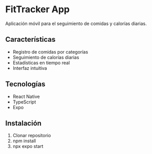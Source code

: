 # FitTracker App

Aplicación móvil para el seguimiento de comidas y calorías diarias.

## Características
- Registro de comidas por categorías
- Seguimiento de calorías diarias
- Estadísticas en tiempo real
- Interfaz intuitiva

## Tecnologías
- React Native
- TypeScript
- Expo

## Instalación
1. Clonar repositorio
2. npm install
3. npx expo start